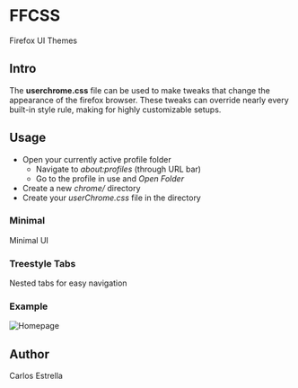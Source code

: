 # FFCSS
Firefox UI Themes

## Intro
The **userchrome.css** file can be used to make tweaks that change the appearance of the firefox browser. These tweaks can override nearly every built-in style rule, making for highly customizable setups.

## Usage
* Open your currently active profile folder
  * Navigate to *about:profiles* (through URL bar)
  * Go to the profile in use and *Open Folder*
* Create a new *chrome/* directory
* Create your *userChrome.css* file in the directory

### Minimal
Minimal UI

### Treestyle Tabs
Nested tabs for easy navigation

### Example
![Homepage](https://i.imgur.com/Xjt7t8c.png)

## Author
Carlos Estrella
